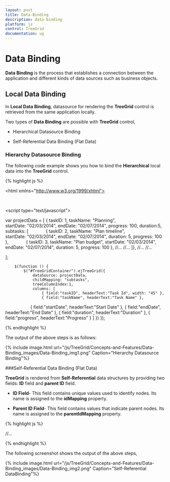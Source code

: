 ```yaml
---
layout: post
title: Data-Binding
description: data binding
platform: js
control: TreeGrid
documentation: ug
---
```


# Data Binding

**Data Binding** is the process that establishes a connection between the application and different kinds of data sources such as business objects.

## Local Data Binding

In **Local Data Binding**, datasource for rendering the **TreeGrid** control is retrieved from the same application locally.

Two types of **Data Binding** are possible with **TreeGrid** control, 

* Hierarchical Datasource Binding

* Self-Referential Data Binding (Flat Data)

### Hierarchy Datasource Binding

The following code example shows you how to bind the **Hierarchical** local data into the **TreeGrid** control.

{% highlight js %}

<!DOCTYPE html>
<html xmlns="http://www.w3.org/1999/xhtml">

<head>
<title>Getting Started with TreeGrid Control for JavaScript</title>
<meta charset="utf-8" />   
<!-- style sheet for default theme(flat azure) -->
<link href=" http://cdn.syncfusion.com/13.1.0.21/js/web/flat-azure/ej.web.all.min.css" rel="stylesheet" />   
<!--scripts-->  
<script src="http://code.jquery.com/jquery-1.10.2.min.js"></script>
<script src="http://borismoore.github.io/jsrender/jsrender.min.js"></script>
<script src="http://ajax.aspnetcdn.com/ajax/globalize/0.1.1/globalize.js"></script>
<script src="http://cdnjs.cloudflare.com/ajax/libs/jquery-easing/1.3/jquery.easing.min.js"></script>
<script src="http://cdn.syncfusion.com/13.1.0.21/js/web/ej.web.all.min.js" type="text/javascript"></script>

<script type="text/javascript">


var projectData = [
        {
        taskID: 1,
        taskName: "Planning",
        startDate: "02/03/2014",
        endDate: "02/07/2014",
        progress: 100,
        duration:5,
        subtasks: [
             {
             taskID: 2,
             taskName: "Plan timeline",
             startDate: "02/03/2014",
             endDate: "02/07/2014",
             duration: 5, 
             progress: 100
             },
             {
             taskID: 3,
             taskName: "Plan budget",
             startDate: "02/03/2014",
             endDate: "02/07/2014",
             duration: 5,
             progress: 100 
             },
             //...
             //...
        ]},
        //...
        //...

];
</script>
</head>

<body>
<script type="text/javascript">
        
        $(function () {
            $("#TreeGridContainer").ejTreeGrid({
                dataSource: projectData,
                childMapping: "subtasks",
                treeColumnIndex:1,
                columns: [
                    { field:"taskID", headerText:"Task Id", width: "45" },
                    { field:"taskName", headerText:"Task Name" },
                    { field:"startDate", headerText:"Start Date" },
                    { field:"endDate", headerText:"End Date" },
                    { field:"duration", headerText:"Duration" },
                    { field:"progress", headerText:"Progress" }
                    ]
                })
            });
</script>
</body>
</html>


{% endhighlight %}



The output of the above steps is as follows:

{% include image.html url="/js/TreeGrid/Concepts-and-Features/Data-Binding_images/Data-Binding_img1.png" Caption="Hierarchy Datasource Binding"%}

###Self-Referential Data Binding (Flat Data)

**TreeGrid** is rendered from **Self-Referential** data structures by providing two fields: **ID** field and **parent ID** field.

* **ID Field**- This field contains unique values used to identify nodes. Its name is assigned to the **idMapping** property.

* **Parent ID Field**- This field contains values that indicate parent nodes. Its name is assigned to the **parentIdMapping** property.



{% highlight js %}

//...
<script type="text/javascript">      

 var projectData1 = [

             { taskID: 1, taskName: "Task 1", startDate: "02/03/2014", endDate: "03/07/2014", duration: 5},

            { taskID: 2, pId: 1, taskName: "Child Task 1", startDate: "02/03/2014", endDate: "02/07/2014", duration: 5},

            { taskID: 3, pId: 1, taskName: "Child Task 2", startDate: "02/03/2014", endDate: "02/07/2014", duration: 5, progress: "100" },

            { taskID: 22, pId: 2, taskName: "Sub Child Task 1", startDate: "02/03/2014", endDate: "02/07/2014", duration: 5 },

            { taskID: 23, pId: 2, taskName: "Sub Child Task 2", startDate: "02/03/2014", endDate: "02/07/2014", duration: 5, progress: "100" },

            { taskID: 12, pId: 22, taskName: "Inner Child Task 1", startDate: "02/03/2014", endDate: "02/07/2014", duration: 5},

            { taskID: 13, pId: 22, taskName: "Inner Child Task 2", startDate: "02/03/2014", endDate: "02/07/2014", duration: 5, progress: "100"}, 

            //...

            //...

        ];

     $(function () {

            $("#TreeGridContainer").ejTreeGrid({
                dataSource: projectData1,
                childMapping: "subtasks",
                treeColumnIndex:1,
                idMapping:"taskID",
                parentIdMapping:"pId",
                columns: [
                    { field: "taskID", headerText: "Task Id", width: "45" },
                    { field: "taskName", headerText: "Task Name" },
                    { field: "startDate", headerText: "Start Date" },
                    { field: "endDate", headerText: "End Date" },
                    { field: "duration", headerText: "Duration" },
                    { field: "progress", headerText: "Progress" }
                ]
            })
        });

    </script>


{% endhighlight %}



The following screenshot shows the output of the above steps,

{% include image.html url="/js/TreeGrid/Concepts-and-Features/Data-Binding_images/Data-Binding_img2.png" Caption="Self-Referential DataBinding"%}

